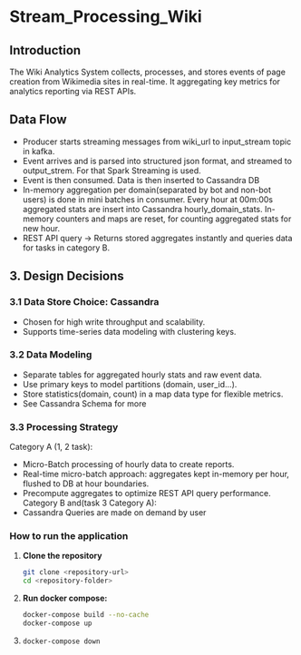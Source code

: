 # Stream_Processing_Wiki

## Introduction
The Wiki Analytics System collects, processes, and stores events of page creation from Wikimedia sites in real-time. It aggregating key metrics for analytics reporting via REST APIs.


## Data Flow
- Producer starts streaming messages from wiki_url to input_stream topic in kafka.
- Event arrives and is parsed into structured json format, and streamed to output_strem. For that Spark Streaming is used.
- Event is then consumed. Data is then inserted to Cassandra DB
- In-memory aggregation per domain(separated by bot and non-bot users) is done in mini batches in consumer. Every hour at 00m:00s aggregated stats are insert into Cassandra hourly_domain_stats. In-memory counters and maps are reset, for counting aggregated stats for new hour.
- REST API query → Returns stored aggregates instantly and queries data for tasks in category B.

## 3. Design Decisions
### 3.1 Data Store Choice: Cassandra
- Chosen for high write throughput and scalability.
- Supports time-series data modeling with clustering keys.

### 3.2 Data Modeling
- Separate tables for aggregated hourly stats and raw event data.
- Use primary keys to model partitions (domain, user_id...).
- Store statistics(domain, count) in a map data type for flexible metrics.
- See Cassandra Schema for more

### 3.3 Processing Strategy
Category A (1, 2 task):<br>
- Micro-Batch processing of hourly data to create reports.
- Real-time micro-batch approach: aggregates kept in-memory per hour, flushed to DB at hour boundaries.
- Precompute aggregates to optimize REST API query performance.
Category B and(task 3 Category A):<br>
- Cassandra Queries are made on demand by user



### How to run the application

1. **Clone the repository**

    ```bash
    git clone <repository-url>
    cd <repository-folder>
    ```

2. **Run docker compose:**

    ```bash
    docker-compose build --no-cache
    docker-compose up
    ```

3. 
    ```bash
    docker-compose down
    ```